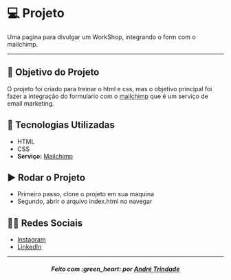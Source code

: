 # :computer: Projeto

Uma pagina para divulgar um WorkShop, integrando o form com o mailchimp.

---

## :dart: Objetivo do Projeto

O projeto foi criado para treinar o html e css, mas o objetivo principal foi fazer a integração do formulario com o [mailchimp](https://mailchimp.com/) que é um serviço de email marketing.

## :rocket: Tecnologias Utilizadas

* HTML
* CSS
* **Serviço:** [Mailchimp](https://mailchimp.com/)

## :arrow_forward: Rodar o Projeto

* Primeiro passo, clone o projeto em sua maquina
* Segundo, abrir o arquivo index.html no navegar

## :man_technologist: Redes Sociais

* [Instagram](https://www.instagram.com/andre.trindad/)
* [LinkedIn](https://www.linkedin.com/in/andr%C3%A9-trindade-90/)

---

<h5 align='center' >Feito com :green_heart: por <a href="https://github.com/AndreTrindad" target="_blank">André Trindade</a> </h5>

